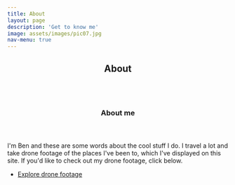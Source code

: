 ```yaml
---
title: About
layout: page
description: 'Get to know me'
image: assets/images/pic07.jpg
nav-menu: true
---
```


<!-- Main -->
<div id="main" class="alt">

<!-- One -->
<section id="one">
	<div class="inner">
		<header class="major">
			<h1>About</h1>
		</header>
	</div>
</section>

<!-- Two -->
<section id="two" class="spotlights">
	<section>
		<a href="/drone" class="image">
			<img src="{% link /assets/drone/DJI_0356.jpg %}" alt="" data-position="center center" />
		</a>
		<div class="content">
			<div class="inner">
				<header class="major">
					<h3>About me</h3>
				</header>
				<p>I'm Ben and these are some words about the cool stuff I do. I travel a lot and take drone footage of the places I've been to, which I've displayed on this site. If you'd like to check out my drone footage, click below.</p>
				<ul class="actions">
					<li><a href="/drone" class="button">Explore drone footage</a></li>
				</ul>
			</div>
		</div>
	</section>
</section>
</div>
